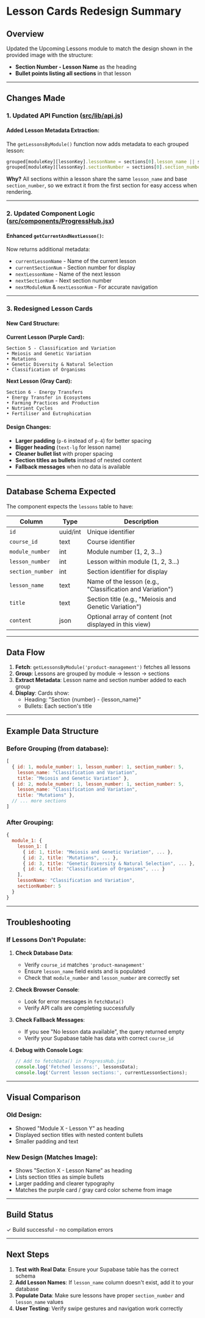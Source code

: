 # Lesson Cards Redesign Summary

## Overview
Updated the Upcoming Lessons module to match the design shown in the provided image with the structure:
- **Section Number - Lesson Name** as the heading
- **Bullet points listing all sections** in that lesson

---

## Changes Made

### 1. Updated API Function ([src/lib/api.js](src/lib/api.js))

#### Added Lesson Metadata Extraction:
The `getLessonsByModule()` function now adds metadata to each grouped lesson:

```javascript
grouped[moduleKey][lessonKey].lessonName = sections[0].lesson_name || sections[0].title;
grouped[moduleKey][lessonKey].sectionNumber = sections[0].section_number;
```

**Why?** All sections within a lesson share the same `lesson_name` and base `section_number`, so we extract it from the first section for easy access when rendering.

---

### 2. Updated Component Logic ([src/components/ProgressHub.jsx](src/components/ProgressHub.jsx))

#### Enhanced `getCurrentAndNextLesson()`:
Now returns additional metadata:
- `currentLessonName` - Name of the current lesson
- `currentSectionNum` - Section number for display
- `nextLessonName` - Name of the next lesson
- `nextSectionNum` - Next section number
- `nextModuleNum` & `nextLessonNum` - For accurate navigation

---

### 3. Redesigned Lesson Cards

#### New Card Structure:

**Current Lesson (Purple Card):**
```
Section 5 - Classification and Variation
• Meiosis and Genetic Variation
• Mutations
• Genetic Diversity & Natural Selection
• Classification of Organisms
```

**Next Lesson (Gray Card):**
```
Section 6 - Energy Transfers
• Energy Transfer in Ecosystems
• Farming Practices and Production
• Nutrient Cycles
• Fertiliser and Eutrophication
```

#### Design Changes:
- **Larger padding** (`p-6` instead of `p-4`) for better spacing
- **Bigger heading** (`text-lg` for lesson name)
- **Cleaner bullet list** with proper spacing
- **Section titles as bullets** instead of nested content
- **Fallback messages** when no data is available

---

## Database Schema Expected

The component expects the `lessons` table to have:

| Column | Type | Description |
|--------|------|-------------|
| `id` | uuid/int | Unique identifier |
| `course_id` | text | Course identifier |
| `module_number` | int | Module number (1, 2, 3...) |
| `lesson_number` | int | Lesson within module (1, 2, 3...) |
| `section_number` | int | Section identifier for display |
| `lesson_name` | text | Name of the lesson (e.g., "Classification and Variation") |
| `title` | text | Section title (e.g., "Meiosis and Genetic Variation") |
| `content` | json | Optional array of content (not displayed in this view) |

---

## Data Flow

1. **Fetch**: `getLessonsByModule('product-management')` fetches all lessons
2. **Group**: Lessons are grouped by module → lesson → sections
3. **Extract Metadata**: Lesson name and section number added to each group
4. **Display**: Cards show:
   - Heading: "Section {number} - {lesson_name}"
   - Bullets: Each section's title

---

## Example Data Structure

### Before Grouping (from database):
```javascript
[
  { id: 1, module_number: 1, lesson_number: 1, section_number: 5,
    lesson_name: "Classification and Variation",
    title: "Meiosis and Genetic Variation" },
  { id: 2, module_number: 1, lesson_number: 1, section_number: 5,
    lesson_name: "Classification and Variation",
    title: "Mutations" },
  // ... more sections
]
```

### After Grouping:
```javascript
{
  module_1: {
    lesson_1: [
      { id: 1, title: "Meiosis and Genetic Variation", ... },
      { id: 2, title: "Mutations", ... },
      { id: 3, title: "Genetic Diversity & Natural Selection", ... },
      { id: 4, title: "Classification of Organisms", ... }
    ],
    lessonName: "Classification and Variation",
    sectionNumber: 5
  }
}
```

---

## Troubleshooting

### If Lessons Don't Populate:

1. **Check Database Data**:
   - Verify `course_id` matches `'product-management'`
   - Ensure `lesson_name` field exists and is populated
   - Check that `module_number` and `lesson_number` are correctly set

2. **Check Browser Console**:
   - Look for error messages in `fetchData()`
   - Verify API calls are completing successfully

3. **Check Fallback Messages**:
   - If you see "No lesson data available", the query returned empty
   - Verify your Supabase table has data with correct `course_id`

4. **Debug with Console Logs**:
   ```javascript
   // Add to fetchData() in ProgressHub.jsx
   console.log('Fetched lessons:', lessonsData);
   console.log('Current lesson sections:', currentLessonSections);
   ```

---

## Visual Comparison

### Old Design:
- Showed "Module X - Lesson Y" as heading
- Displayed section titles with nested content bullets
- Smaller padding and text

### New Design (Matches Image):
- Shows "Section X - Lesson Name" as heading
- Lists section titles as simple bullets
- Larger padding and clearer typography
- Matches the purple card / gray card color scheme from image

---

## Build Status
✓ Build successful - no compilation errors

---

## Next Steps

1. **Test with Real Data**: Ensure your Supabase table has the correct schema
2. **Add Lesson Names**: If `lesson_name` column doesn't exist, add it to your database
3. **Populate Data**: Make sure lessons have proper `section_number` and `lesson_name` values
4. **User Testing**: Verify swipe gestures and navigation work correctly
